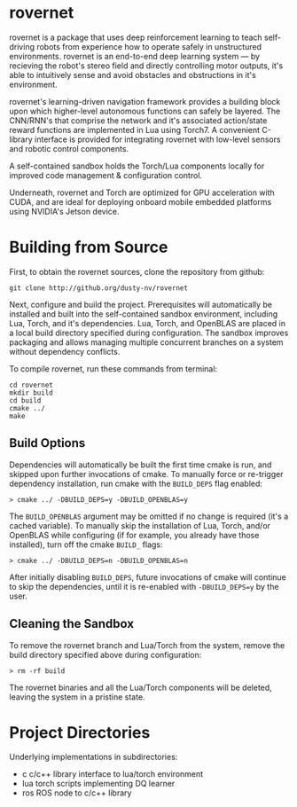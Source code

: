 # rovernet

rovernet is a package that uses deep reinforcement learning to teach self-driving robots from experience how to operate safely in unstructured environments.
rovernet is an end-to-end deep learning system — by recieving the robot's stereo field and directly controlling motor outputs, it's able to intuitively sense and avoid obstacles and obstructions in it's environment.

rovernet's learning-driven navigation framework provides a building block upon which higher-level autonomous functions can safely be layered.
The CNN/RNN's that comprise the network and it's associated action/state reward functions are implemented in Lua using Torch7.
A convenient C-library interface is provided for integrating rovernet with low-level sensors and robotic control components.  

A self-contained sandbox holds the Torch/Lua components locally for improved code management & configuration control.

Underneath, rovernet and Torch are optimized for GPU acceleration with CUDA, and are ideal for deploying onboard mobile embedded platforms using NVIDIA's Jetson device.


# Building from Source

First, to obtain the rovernet sources, clone the repository from github:

`git clone http://github.org/dusty-nv/rovernet`

Next, configure and build the project.  Prerequisites will automatically be installed and built into the self-contained sandbox environment, including Lua, Torch, and it's dependencies.
Lua, Torch, and OpenBLAS are placed in a local build directory specified during configuration.  The sandbox improves packaging and allows managing multiple concurrent branches on a system without dependency conflicts. 

To compile rovernet, run these commands from terminal:

    cd rovernet
    mkdir build
    cd build
    cmake ../
    make


## Build Options

Dependencies will automatically be built the first time cmake is run, and skipped upon further invocations of cmake.
To manually force or re-trigger dependency installation, run cmake with the `BUILD_DEPS` flag enabled:

`> cmake ../ -DBUILD_DEPS=y -DBUILD_OPENBLAS=y`

The `BUILD_OPENBLAS` argument may be omitted if no change is required (it's a cached variable).
To manually skip the installation of Lua, Torch, and/or OpenBLAS while configuring (if for example, you already have those installed), turn off the cmake `BUILD_` flags:

`> cmake ../ -DBUILD_DEPS=n -DBUILD_OPENBLAS=n`

After initially disabling `BUILD_DEPS`, future invocations of cmake will continue to skip the dependencies, until it is re-enabled with `-DBUILD_DEPS=y` by the user.

## Cleaning the Sandbox

To remove the rovernet branch and Lua/Torch from the system, remove the build directory specified above during configuration:

`> rm -rf build`

The rovernet binaries and all the Lua/Torch components will be deleted, leaving the system in a pristine state.


# Project Directories

Underlying implementations in subdirectories:

- c c/c++ library interface to lua/torch environment
- lua torch scripts implementing DQ learner
- ros ROS node to c/c++ library
